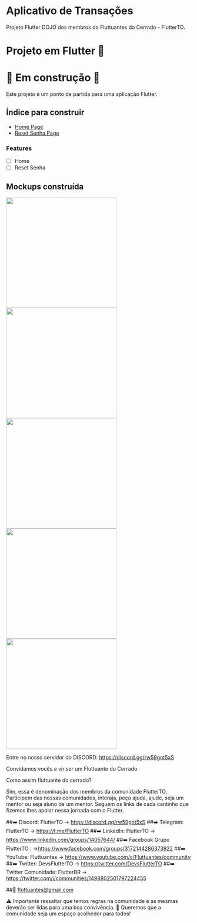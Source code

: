 # Aplicativo de Transações
Projeto Flutter DOJO dos membros do Fluttuantes do Cerrado - FlutterTO.
# Projeto em Flutter 🚀
# 🚧 Em construção 🚧

Este projeto é um ponto de partida para uma aplicação Flutter.
 ## Índice para construir

- [Home Page](#home)
- [Reset Senha Page](#reset)


### Features

- [ ] Home 
- [ ] Reset Senha
 
## Mockups construída

<img src = "screens/login1.jpg" width="300">
<img src = "screens/login2.jpg" width="300">
<img src = "screens/reset1.jpg" width="300">
<img src = "screens/reset2.jpg" width="300">
<img src = "screens/home.jpg" width="300">
 
 
Entre no nosso servidor do DISCORD: https://discord.gg/rw59gnt5xS

Convidamos vocês a vir ser um Fluttuante do Cerrado. 

Como assim fluttuante do cerrado?

Sim, essa é denominação dos membros da comunidade FlutterTO, 
Participem das nossas comunidades, interaja, peça ajuda, ajude, seja um mentor ou seja aluno de um mentor. 
Seguem os links de cada cantinho que fizemos lhes apoiar nessa jornada com o Flutter.

##➡️ Discord: FlutterTO -> https://discord.gg/rw59gnt5xS
##➡️ Telegram: FlutterTO -> https://t.me/FlutterTO
##➡️ LinkedIn: FlutterTO -> https://www.linkedin.com/groups/14057644/
##➡️ Facebook Grupo FlutterTO : ->https://www.facebook.com/groups/3172144286373922
##➡️ YouTube: Fluttuantes -> https://www.youtube.com/c/Fluttuantes/community
##➡️ Twitter: DevsFlutterTO -> https://twitter.com/DevsFlutterTO
##➡️ Twitter Comunidade: FlutterBR -> https://twitter.com/i/communities/1498802501797224455
 
##📧 fluttuantes@gmail.com

 ⚠️ Importante ressaltar que temos regras na comunidade e as mesmas deverão ser lidas para uma boa convivência. 
 🤝 Queremos que a comunidade seja um espaço acolhedor para todos!
